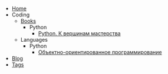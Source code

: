 * [Home](index.md)
* Coding
    * [Books](coding/book/index.md)
        * Python 
            * [Python. К вершинам мастерства](coding/book/fluent_python.md)
    * Languages
        * Python
            * [Объектно-ориентированное программирование](coding/python/object_oriented_programming.md)
* [Blog](blog/index.md)
* [Tags](tags.md)
